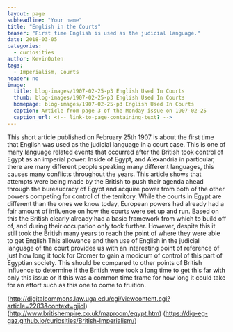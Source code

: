 ```yaml
---
layout: page
subheadline: "Your name"
title: "English in the Courts"
teaser: "First time English is used as the judicial language."
date: 2018-03-05
categories:
  - curiosities
author: KevinOoten
tags:
  - Imperialism, Courts
header: no
image:
  title: blog-images/1907-02-25-p3 English Used In Courts
  thumb: blog-images/1907-02-25-p3 English Used In Courts
  homepage: blog-images/1907-02-25-p3 English Used In Courts
  caption: Article from page 3 of the Monday issue on 1907-02-25
  caption_url: <!-- link-to-page-containing-text? -->
---
```

This short article published on February 25th 1907 is about the first time that English was used as the judicial language in a court case.
This is one of many language related events that occurred after the British took control of Egypt as an imperial power.
Inside of Egypt, and Alexandria in particular, there are many different people speaking many different languages, this causes many conflicts throughout the years.
This article shows that attempts were being made by the British to push their agenda ahead through the bureaucracy of Egypt and acquire power from both of
the other powers competing for control of the territory.
While the courts in Egypt are different than the ones we know today, European powers had already had a fair amount of influence on how the courts were set up and run.
Based on this the British clearly already had a basic framework from which to build off of, and during their occupation only took further.
However, despite this it still took the British many years to reach the point of where they were able to get English
This allowance and then use of English in the judicial language of the court provides us with an interesting point of
reference of just how long it took for Cromer to gain a modicum of control of this part of Egyptian society.
This should be compared to other points of British influence to determine if the British were took a long time to get this far with only this issue
or if this was a common time frame for how long it could take for an effort such as this one to come to fruition.


(http://digitalcommons.law.uga.edu/cgi/viewcontent.cgi?article=2283&context=gjicl)
(http://www.britishempire.co.uk/maproom/egypt.htm)
(https://dig-eg-gaz.github.io/curiosities/British-Imperialism/)
